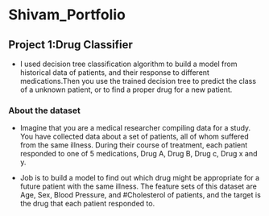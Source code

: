 # Shivam_Portfolio
 
## Project 1:Drug Classifier

* I used decision tree classification algorithm to build a model from historical data of patients, and their response to different medications.Then you use the trained decision tree to predict the class of a unknown patient, or to find a proper drug for a new patient.

### About the dataset
* Imagine that you are a medical researcher compiling data for a study. You have collected data about a set of patients, all of whom suffered from the same illness. During their course of treatment, each patient responded to one of 5 medications, Drug A, Drug B, Drug c, Drug x and y.

* Job is to build a model to find out which drug might be appropriate for a future patient with the same illness. The feature sets of this dataset are Age, Sex, Blood Pressure, and #Cholesterol of patients, and the target is the drug that each patient responded to.
